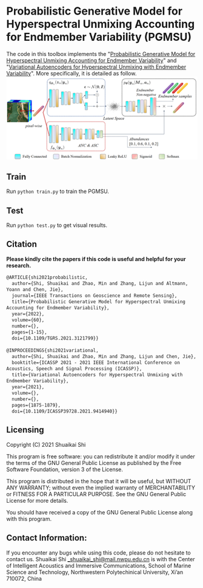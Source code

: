 # Probabilistic Generative Model for Hyperspectral Unmixing Accounting for Endmember Variability (PGMSU)

The code in this toolbox implements the "[Probabilistic Generative Model for Hyperspectral Unmixing Accounting for Endmember Variability](https://ieeexplore.ieee.org/document/9583297)" and "[Variational Autoencoders for Hyperspectral Unmixing with Endmember Variability](https://ieeexplore.ieee.org/document/9414940)". More specifically, it is detailed as follow.
![](./fig/framework.png)



## Train

Run `python train.py` to train the PGMSU.

## Test

Run `python test.py` to get visual results.

## Citation

**Please kindly cite the papers if this code is useful and helpful for your research.**

```
@ARTICLE{shi2021probabilistic,
  author={Shi, Shuaikai and Zhao, Min and Zhang, Lijun and Altmann, Yoann and Chen, Jie},
  journal={IEEE Transactions on Geoscience and Remote Sensing}, 
  title={Probabilistic Generative Model for Hyperspectral Unmixing Accounting for Endmember Variability}, 
  year={2022},
  volume={60},
  number={},
  pages={1-15},
  doi={10.1109/TGRS.2021.3121799}}
  
@INPROCEEDINGS{shi2021variational,
  author={Shi, Shuaikai and Zhao, Min and Zhang, Lijun and Chen, Jie},
  booktitle={ICASSP 2021 - 2021 IEEE International Conference on Acoustics, Speech and Signal Processing (ICASSP)}, 
  title={Variational Autoencoders for Hyperspectral Unmixing with Endmember Variability}, 
  year={2021},
  volume={},
  number={},
  pages={1875-1879},
  doi={10.1109/ICASSP39728.2021.9414940}}
```

## Licensing

Copyright (C) 2021 Shuaikai Shi

This program is free software: you can redistribute it and/or modify it under the terms of the GNU General Public License as published by the Free Software Foundation, version 3 of the License.

This program is distributed in the hope that it will be useful, but WITHOUT ANY WARRANTY; without even the implied warranty of MERCHANTABILITY or FITNESS FOR A PARTICULAR PURPOSE. See the GNU General Public License for more details.

You should have received a copy of the GNU General Public License along with this program.

## Contact Information:
If you encounter any bugs while using this code, please do not hesitate to contact us.
Shuaikai Shi [_shuaikai_shi@mail.nwpu.edu.cn](_shuaikai_shi@mail.nwpu.edu.cn)  is with the Center of Intelligent Acoustics and Immersive Communications, School of Marine Science and Technology, Northwestern Polytechinical University, Xi’an 710072, China
